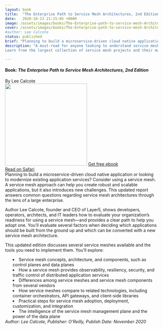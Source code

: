 ```yaml
---
layout: book
title:  "The Enterprise Path to Service Mesh Architectures, 2nd Edition"
date:   2020-10-23 21:15:05 +0000
image: /assets/images/books/The-Enterprise-path-to-service-mesh-Architectures-2nd-Edition.png
cover: /assets/images/books/The-Enterprise-path-to-service-mesh-Architectures-2nd-Edition-small.png
#author: Lee Calcote
status: published
brief: "Planning to build a microservice-driven cloud native application or looking to modernize existing application services?"
description: "A must-read for anyone looking to understand service mesh deployments and get an explanation of service meshes in contrast to related technologies.
Learn from the largest collection of service mesh projects and their maintainers in the world.Self-study service mesh workshops and tutorials for Istio, Envoy, Linkerd, Consul, App Mesh, Octarine, Kuma, VMware Tanzu Service Mesh"

---
```


<h4> Book: <i>The Enterprise Path to Service Mesh Architectures, 2nd Edition</i></h4>
By Lee Calcote
<div class="row bookImageGrp">
<a href="/assets/images/books/The-Enterprise-path-to-service-mesh-Architectures-2nd-Edition.png"><img class="card book-image" src="/assets/images/books/The-Enterprise-path-to-service-mesh-Architectures-2nd-Edition.png" alt="" width="270"  /></a>
  <a id="home" class="waves-effect waves-light btn l5-dark-grey-text darken-2 l5-dark-yellow z-depth-2" href="https://www.nginx.com/resources/library/the-enterprise-path-to-service-mesh-architectures?utm_source=calcote">Get free ebook</a> <br> <a id="home" class="waves-effect waves-light btn l5-dark-grey-text darken-2 l5-dark-yellow z-depth-2" href="https://www.nginx.com/resources/library/the-enterprise-path-to-service-mesh-architectures?utm_source=calcote">Read on Safari</a>
</div>Planning to build a microservice-driven cloud native application or looking to modernize existing application services? Consider using a service mesh. A service mesh approach can help you create robust and scalable applications, but it also introduces new challenges. This updated report answers common questions regarding service mesh architectures through the lens of a large enterprise.

Author Lee Calcote, founder and CEO of Layer5, shows developers, operators, architects, and IT leaders how to evaluate your organization’s readiness for using a service mesh—and provides a clear path to help you adopt one. You’ll evaluate several factors when deciding which applications should be built from the ground up and which can be converted with a new service mesh architecture.

This updated edition discusses several service meshes available and the tools you need to implement them. You’ll explore:

<div style="margin-left:25px">
  <li> Service mesh concepts, architecture, and components, such as control planes and data planes </li>
    <li> How a service mesh provides observability, resiliency, security, and traffic control of distributed application services</li>
    <li> Differences among service meshes and service mesh components from several vendors</li>
  <li>How service meshes compare to related technologies, including container orchestrators, API gateways, and client-side libraries</li>
    <li>Practical steps for service mesh adoption, deployment, customization, and integration</li>
  <li>The intelligence of the service mesh management plane and the power of the data plane</li>

</div>
<i>Author: Lee Calcote, Publisher: O'Reilly, Publish Date: November 2020</i>
